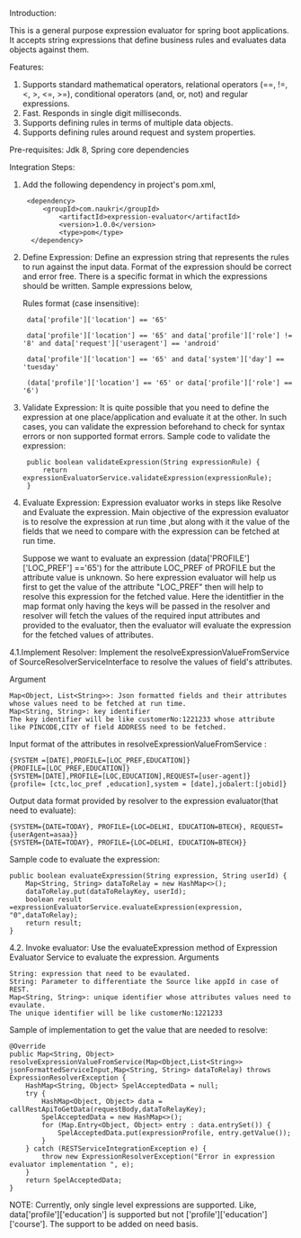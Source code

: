 Introduction:

This is a general purpose expression evaluator for spring boot applications. It accepts string expressions that define business rules and evaluates data objects against them.

Features:
1. Supports standard mathematical operators, relational operators (==, !=, <, >, <=, >=), conditional operators (and, or, not) and regular expressions.
2. Fast. Responds in single digit milliseconds.
3. Supports defining rules in terms of multiple data objects. 
4. Supports defining rules around request and system properties.

 
Pre-requisites: Jdk 8, Spring core dependencies

Integration Steps:

1. Add the following dependency in project's pom.xml,

		<dependency>
	   		<groupId>com.naukri</groupId>
	    		<artifactId>expression-evaluator</artifactId>
	    		<version>1.0.0</version>
	    		<type>pom</type>
		 </dependency>

2. Define Expression: Define an expression string that represents the rules to run against the input data. Format of the expression should be correct and error free. There is a specific format in which the expressions should be written. Sample expressions below,

    Rules format (case insensitive):
    
		data['profile']['location'] == '65'
	
		data['profile']['location'] == '65' and data['profile']['role'] != '8' and data['request']['useragent'] == 'android'
	
		data['profile']['location'] == '65' and data['system']['day'] == 'tuesday'
	
		(data['profile']['location'] == '65' or data['profile']['role'] == '6')

3. Validate Expression: It is quite possible that you need to define the expression at one place/application and evaluate it at the other. In such cases, you can validate the expression beforehand to check for syntax errors or non supported format errors. Sample code to validate the expression:
	
		public boolean validateExpression(String expressionRule) {
			return 	expressionEvaluatorService.validateExpression(expressionRule);
		}
		
4. Evaluate Expression: Expression evaluator works in steps like Resolve and Evaluate the expression. Main objective of the expression evaluator is to resolve the expression at run time ,but along with it the value of the fields that we need to compare with the expression can be fetched at run time.

	Suppose we want to evaluate an expression (data['PROFILE']['LOC_PREF'] =='65') for the attribute LOC_PREF of PROFILE but the attribute value is unknown. So here expression evaluator will help us first to get the value of the attribute "LOC_PREF" then will help to resolve this expression for the fetched value. Here the identitfier in the map format only having the keys will be passed in the resolver and resolver will fetch the values of the required input attributes and provided to the evaluator, then the evaluator will evaluate the expression for the fetched values of attributes.
	
4.1.Implement Resolver: Implement the resolveExpressionValueFromService of SourceResolverServiceInterface to resolve the values of field's attributes.
   
Argument 
   
    Map<Object, List<String>>: Json formatted fields and their attributes whose values need to be fetched at run time. 
    Map<String, String>: key identifier 
    The key identifier will be like customerNo:1221233 whose attribute like PINCODE,CITY of field ADDRESS need to be fetched.
	
Input format of the attributes in resolveExpressionValueFromService :
   
    {SYSTEM =[DATE],PROFILE=[LOC_PREF,EDUCATION]}
    {PROFILE=[LOC_PREF,EDUCATION]}
    {SYSTEM=[DATE],PROFILE=[LOC,EDUCATION],REQUEST=[user-agent]}
    {profile= [ctc,loc_pref ,education],system = [date],jobalert:[jobid]}	

Output data format provided by resolver to the expression evaluator(that need to evaluate):
   
    {SYSTEM={DATE=TODAY}, PROFILE={LOC=DELHI, EDUCATION=BTECH}, REQUEST={userAgent=asaa}}
    {SYSTEM={DATE=TODAY}, PROFILE={LOC=DELHI, EDUCATION=BTECH}}
	
Sample code to evaluate the expression:

	public boolean evaluateExpression(String expression, String userId) {
		Map<String, String> dataToRelay = new HashMap<>();
		dataToRelay.put(dataToRelayKey, userId);
		boolean result =expressionEvaluatorService.evaluateExpression(expression, "0",dataToRelay);
		return result;
	}
	
4.2. Invoke evaluator: Use the evaluateExpression method of Expression Evaluator Service to evaluate the expression.
Arguments

    String: expression that need to be evaulated.
    String: Parameter to differentiate the Source like appId in case of REST.
    Map<String, String>: unique identifier whose attributes values need to evaulate.
	The unique identifier will be like customerNo:1221233 
	
Sample of implementation to get the value that are needed to resolve:

	@Override
	public Map<String, Object> resolveExpressionValueFromService(Map<Object,List<String>> jsonFormattedServiceInput,Map<String, String> dataToRelay) throws ExpressionResolverException {
		HashMap<String, Object> SpelAcceptedData = null;
		try {
	    	HashMap<Object, Object> data = callRestApiToGetData(requestBody,dataToRelayKey);
	    	SpelAcceptedData = new HashMap<>();
			for (Map.Entry<Object, Object> entry : data.entrySet()) {
		    	SpelAcceptedData.put(expressionProfile, entry.getValue());
			}
		} catch (RESTServiceIntegrationException e) {
			throw new ExpressionResolverException("Error in expression evaluator implementation ", e);
		}
		return SpelAcceptedData;
	}

NOTE: Currently, only single level expressions are supported. Like, data['profile']['education'] is supported but not ['profile']['education']['course']. The support to be added on need basis.


